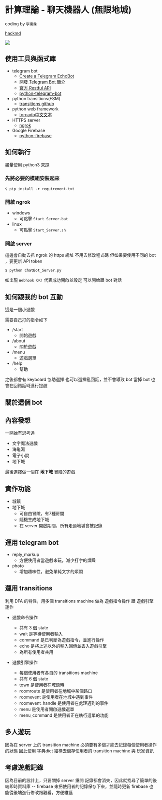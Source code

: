 計算理論 - 聊天機器人 (無限地城)
===
coding by `李東霖`

[hackmd](https://hackmd.io/s/rkp0EM5e-)

![](https://i.imgur.com/59v7gnG.png)

## 使用工具與函式庫

- telegram bot
    - [Create a Telegram EchoBot](http://lee-w.github.io/posts/bot/2017/03/create-a-telegram-echobot/)
    - [開發 Telegram Bot 簡介](http://blog.30sparks.com/develop-telegram-bot-introduction/)
    - [官方 Restful API](https://core.telegram.org/bots/api)
    - [python-telegram-bot](https://github.com/python-telegram-bot/python-telegram-bot#table-of-contents)
- python transitions(FSM)
    - [transitions github](https://github.com/tyarkoni/transitions)
- python web framework
    - [tornado中文文本](https://tornado-zh.readthedocs.io/zh/latest/)
- HTTPS server
    - [ngrok](https://ngrok.com/)
- Google Firebase
    - [python-firebase](https://pypi.python.org/pypi/python-firebase/1.2)

## 如何執行

盡量使用 python3 來跑

### 先將必要的模組安裝起來

`$ pip install -r requirement.txt`

### 開啟 ngrok

- windows
    - 可點擊 `Start_Server.bat`
- linux
    - 可點擊 `Start_Server.sh`

### 開啟 server

這邊會自動去抓 ngrok 的 https 網址
不用去修改程式碼
但如果要使用不同的 bot ，要更新 API token

`$ python ChatBot_Server.py`

如出現 `Webhook OK!` 代表成功開啟並設定
可以開始跟 bot 對話

## 如何跟我的 bot 互動

這是一個小遊戲

需要自己打的指令如下

- /start
    - 開始遊戲
- /about
    - 關於遊戲
- /menu
    - 遊戲選單
- /help
    - 幫助

之後都會有 keyboard 協助選擇
也可以選擇亂回話，並不會導致 bot 當掉
bot 也會在回錯話時進行提醒

## 關於這個 bot

## 內容發想

一開始有思考過

- 文字魔法遊戲
- 海龜湯
- 電子小說
- 地下城

最後選擇做一個在 **地下城** 冒險的遊戲

## 實作功能

- 城鎮
- 地下城
    - 可自由冒險，有7種房間
    - 隨機生成地下城
    - 在 server 開啟期間，所有走過地城會被記錄

## 運用 telegram bot

- reply_markup
    - 方便使用者當遊戲來玩，減少打字的煩躁
- photo
    - 增加趣味性，避免單純文字的煩悶

## 運用 transitions

利用 DFA 的特性，用多個 transitions machine 做為 遊戲指令操作 跟 遊戲引擎運作

- 遊戲命令操作
    - 共有 3 個 state
    - wait 是等待使用者輸入
    - command 是已判斷為遊戲指令，並進行操作
    - echo 是將上述以外的輸入回傳並丟入遊戲引擎
    - 為所有使用者共用

- 遊戲引擎操作
    - 每個使用者有各自的 transitions machine
    - 共有 6 個 state
    - town 是使用者在城鎮時
    - roomroute 是使用者在地城中某個路口
    - roomevent 是使用者在地城中遇到事件
    - roomevent_handle 是使用者在處理遇到的事件
    - menu 是使用者開啟遊戲選單
    - menu_command 是使用者正在執行選單的功能

## 多人遊玩

因為在 server 上的 transition machine 必須要有多個才能去記錄每個使用者操作的狀態
因此使用 字典dict 結構去儲存使用者的 transition machine 與 玩家資訊

## 考慮遊戲記錄

因為目前的設計上，只要關掉 server 重開
記錄都會消失，因此就找尋了簡單的後端即時資料庫 -- firebase
來把使用者的記錄保存下來，並隨時更新
firebase 也能從後端進行修改跟觀看，方便維護
